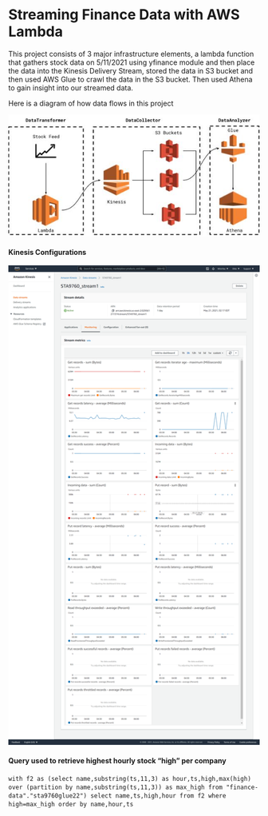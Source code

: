 # Streaming Finance Data with AWS Lambda

This project consists of 3 major infrastructure elements, a lambda function that gathers stock data on 5/11/2021 using yfinance module and then place the data into the Kinesis Delivery Stream, stored the data in S3 bucket and then used AWS Glue to crawl the data in the S3 bucket. Then used Athena to gain insight into our streamed data.

Here is a diagram of how data flows in this project

![data_flow](assets\dataflow.jpg)



#### Kinesis Configurations

<img src='assets\kinesis_config.png'>





#### Query used to retrieve highest hourly stock “high” per company

`with f2 as (select name,substring(ts,11,3) as hour,ts,high,max(high) over (partition by name,substring(ts,11,3)) as max_high from "finance-data"."sta9760glue22")
select name,ts,high,hour from f2 where high=max_high order by name,hour,ts`





